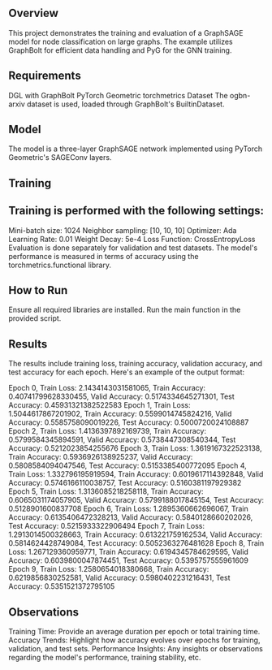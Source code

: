 ##  Overview

This project demonstrates the training and evaluation of a GraphSAGE model for node classification on large graphs. The example utilizes GraphBolt for efficient data handling and PyG for the GNN training.

##  Requirements

DGL with GraphBolt
PyTorch Geometric
torchmetrics
Dataset
The ogbn-arxiv dataset is used, loaded through GraphBolt's BuiltinDataset.

##  Model
The model is a three-layer GraphSAGE network implemented using PyTorch Geometric's SAGEConv layers.

##  Training
##  Training is performed with the following settings:

Mini-batch size: 1024
Neighbor sampling: [10, 10, 10]
Optimizer: Ada
Learning Rate: 0.01
Weight Decay: 5e-4
Loss Function: CrossEntropyLoss
Evaluation is done separately for validation and test datasets. The model's performance is measured in terms of accuracy using the torchmetrics.functional library.

##  How to Run
Ensure all required libraries are installed.
Run the main function in the provided script.

##  Results
The results include training loss, training accuracy, validation accuracy, and test accuracy for each epoch. Here's an example of the output format:


Epoch 0, Train Loss: 2.1434143031581065, Train Accuracy: 0.40741799628330455, Valid Accuracy: 0.5174334645271301, Test Accuracy: 0.45931321382522583
Epoch 1, Train Loss: 1.5044617867201902, Train Accuracy: 0.5599014745824216, Valid Accuracy: 0.5585758090019226, Test Accuracy: 0.5000720024108887
Epoch 2, Train Loss: 1.4136397892169739, Train Accuracy: 0.5799584345894591, Valid Accuracy: 0.5738447308540344, Test Accuracy: 0.5212023854255676
Epoch 3, Train Loss: 1.3619167322523138, Train Accuracy: 0.5936926138925237, Valid Accuracy: 0.5808584094047546, Test Accuracy: 0.5153385400772095
Epoch 4, Train Loss: 1.332796195919594, Train Accuracy: 0.6019617114392848, Valid Accuracy: 0.5746166110038757, Test Accuracy: 0.5160381197929382
Epoch 5, Train Loss: 1.3136085218258118, Train Accuracy: 0.6065031174057905, Valid Accuracy: 0.5799188017845154, Test Accuracy: 0.5128901600837708
Epoch 6, Train Loss: 1.2895360662696067, Train Accuracy: 0.6135406472328213, Valid Accuracy: 0.5840128660202026, Test Accuracy: 0.5215933322906494
Epoch 7, Train Loss: 1.2913014500328663, Train Accuracy: 0.613221759162534, Valid Accuracy: 0.5814624428749084, Test Accuracy: 0.5052363276481628
Epoch 8, Train Loss: 1.267129360959771, Train Accuracy: 0.6194345784629595, Valid Accuracy: 0.6039800047874451, Test Accuracy: 0.5395757555961609
Epoch 9, Train Loss: 1.2580654018380668, Train Accuracy: 0.6219856830252581, Valid Accuracy: 0.5980402231216431, Test Accuracy: 0.5351521372795105

##  Observations
Training Time: Provide an average duration per epoch or total training time.
Accuracy Trends: Highlight how accuracy evolves over epochs for training, validation, and test sets.
Performance Insights: Any insights or observations regarding the model's performance, training stability, etc.
